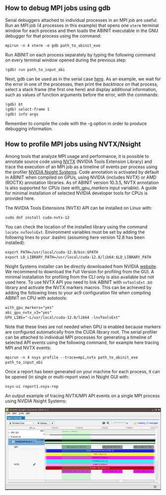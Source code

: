 ## How to debug MPI jobs using gdb

Serial debuggers attached to individual processes in an MPI job are useful.
Run an MPI job (4 processes in this example) that opens one `xterm` terminal window for each process and then 
loads the ABINIT executable in the GNU debugger for that process using the command:

    mpirun -n 4 xterm -e gdb path_to_abinit_exe

Run ABINIT on each process separately by typing the following command on every terminal window opened during the
previous step:

    (gdb) run path_to_input_abi

Next, gdb can be used as in the serial case
[here](https://docs.abinit.org/developers/developers_howto/#how-to-debug-with-gdb). As an example, we wait for the
error in one of the processes, then print the *backtrace* on that process, select a stack frame (the first one here) 
and display additional information, such as values of function arguments before the error, with the commands:

    (gdb) bt
    (gdb) select-frame 1
    (gdb) info args

Remember to compile the code with the -g option in order to produce debugging information. 

## How to profile MPI jobs using NVTX/Nsight

Among tools that analyze MPI usage and performance, it is possible to annotate source code using [NVTX](https://nvidia.github.io/NVTX/) (NVIDIA Tools Extension Library) and trace the execution of an MPI job as a timeline of events per process using the profiler [NVIDIA Nsight Systems](https://developer.nvidia.com/nsight-systems). Code annotation is activated by default in ABINIT when compiled on GPUs, using NVIDIA (includes NVTX) or AMD (ROCTX) annotation libraries. As of ABINIT version 10.3.5, NVTX annotation is also supported for CPUs (see *with_gpu_markers* input variable). A guide for minimal installation of selected NVIDIA developer tools for CPUs is provided here.

The NVIDIA Tools Extensions (NVTX) API can be installed on Linux with:

    sudo dnf install cuda-nvtx-12

You can check the location of the installed library using the command `locate nvToolsExt`.
Environment variables must be set by adding the following lines to your .bashrc (assuming here version 12.8 has been 
installed): 

    export PATH=/usr/local/cuda-12.8/bin:$PATH
    export LD_LIBRARY_PATH=/usr/local/cuda-12.8/lib64:$LD_LIBRARY_PATH

Nsight Systems installer can be directly downloaded from NVIDIA
[website](https://developer.nvidia.com/nsight-systems/get-started). We recommend to download the Full Version for 
profiling from the GUI. A minimal installation for profiling from the CLI only is also available but not used here. 
To use NVTX API you need to link ABINIT with `nvToolsExt` .so library and activate the NVTX markers macros. This can be
achieved by adding the following lines to your ac9 configuration file when compiling ABINIT on CPU with autotools:

    with_gpu_markers="yes"
    abi_gpu_nvtx_v3="yes"
    GPU_LIBS="-L/usr/local/cuda-12.8/lib64 -lnvToolsExt"

Note that these lines are not needed when GPU is enabled because markers are configured automatically 
from the CUDA library root. The serial profiler can be attached to individual MPI processes for 
generating a timeline of selected API events using the following command, for example here tracing MPI and NVTX events: 
 
    mpirun -n 4 nsys profile --trace=mpi,nvtx path_to_abinit_exe path_to_input_abi

Once a report has been generated on your machine for each process, it can be opened (in single or multi-report view) 
in Nsight GUI with: 

    nsys-ui report1.nsys-rep

An output example of tracing NVTX/MPI API events on a single MPI process using NVIDIA Nsight Systems:

![nsight_screenshot](nsight.png)
